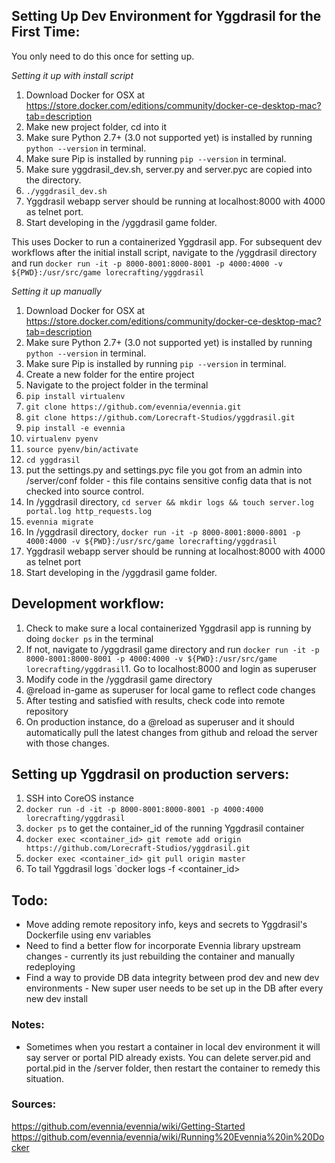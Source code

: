 ## Setting Up Dev Environment for Yggdrasil for the First Time:
You only need to do this once for setting up.

*Setting it up with install script*
1. Download Docker for OSX at https://store.docker.com/editions/community/docker-ce-desktop-mac?tab=description
1. Make new project folder, cd into it
1. Make sure Python 2.7+ (3.0 not supported yet) is installed by running `python --version` in terminal.
1. Make sure Pip is installed by running `pip --version` in terminal.
1. Make sure yggdrasil_dev.sh, server.py and server.pyc are copied into the directory.
1. `./yggdrasil_dev.sh`
1. Yggdrasil webapp server should be running at localhost:8000 with 4000 as telnet port.
1. Start developing in the /yggdrasil game folder.

This uses Docker to run a containerized Yggdrasil app.  For subsequent dev workflows after the initial install script, navigate to the /yggdrasil directory and run `docker run -it -p 8000-8001:8000-8001 -p 4000:4000 -v ${PWD}:/usr/src/game lorecrafting/yggdrasil`


*Setting it up manually*
1. Download Docker for OSX at https://store.docker.com/editions/community/docker-ce-desktop-mac?tab=description
1. Make sure Python 2.7+ (3.0 not supported yet) is installed by running `python --version` in terminal.
1. Make sure Pip is installed by running `pip --version` in terminal.
1. Create a new folder for the entire project
1. Navigate to the project folder in the terminal
1. `pip install virtualenv`
1. `git clone https://github.com/evennia/evennia.git`
1. `git clone https://github.com/Lorecraft-Studios/yggdrasil.git`
1. `pip install -e evennia`
1. `virtualenv pyenv`
1. `source pyenv/bin/activate`
1. `cd yggdrasil`
1. put the settings.py and settings.pyc file you got from an admin into /server/conf folder - this file contains sensitive config data that is not checked into source control.
1. In /yggdrasil directory, `cd server && mkdir logs && touch server.log portal.log http_requests.log`
1. `evennia migrate`
1. In /yggdrasil directory, `docker run -it -p 8000-8001:8000-8001 -p 4000:4000 -v ${PWD}:/usr/src/game lorecrafting/yggdrasil`
1. Yggdrasil webapp server should be running at localhost:8000 with 4000 as telnet port
1. Start developing in the /yggdrasil game folder.

## Development workflow:
1. Check to make sure a local containerized Yggdrasil app is running by doing `docker ps` in the terminal
1. If not, navigate to /yggdrasil game directory and run `docker run -it -p 8000-8001:8000-8001 -p 4000:4000 -v ${PWD}:/usr/src/game lorecrafting/yggdrasil`1. Go to localhost:8000 and login as superuser
1. Modify code in the /yggdrasil game directory
1. @reload in-game as superuser for local game to reflect code changes
1. After testing and satisfied with results, check code into remote repository
1. On production instance, do a @reload as superuser and it should automatically pull the latest changes from github and reload the server with those changes.

## Setting up Yggdrasil on production servers:
1. SSH into CoreOS instance
1. `docker run -d -it -p 8000-8001:8000-8001 -p 4000:4000 lorecrafting/yggdrasil`
1. `docker ps` to get the container_id of the running Yggdrasil container
1. `docker exec <container_id> git remote add origin https://github.com/Lorecraft-Studios/yggdrasil.git`
1. `docker exec <container_id> git pull origin master`
1. To tail Yggdrasil logs `docker logs -f <container_id>

## Todo:
* Move adding remote repository info, keys and secrets to Yggdrasil's Dockerfile using env variables
* Need to find a better flow for incorporate Evennia library upstream changes - currently its just rebuilding the container and manually redeploying
* Find a way to provide DB data integrity between prod dev and new dev environments - New super user needs to be set up in the DB after every new dev install

### Notes:
* Sometimes when you restart a container in local dev environment it will say server or portal PID already exists.  You can delete server.pid and portal.pid in the /server folder, then restart the container to remedy this situation.

### Sources:
https://github.com/evennia/evennia/wiki/Getting-Started
https://github.com/evennia/evennia/wiki/Running%20Evennia%20in%20Docker
